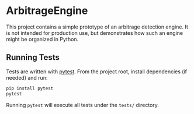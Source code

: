 # ArbitrageEngine

This project contains a simple prototype of an arbitrage detection engine. It is not intended for production use, but demonstrates how such an engine might be organized in Python.

## Running Tests

Tests are written with [pytest](https://pytest.org). From the project root, install dependencies (if needed) and run:

```bash
pip install pytest
pytest
```

Running `pytest` will execute all tests under the `tests/` directory.

